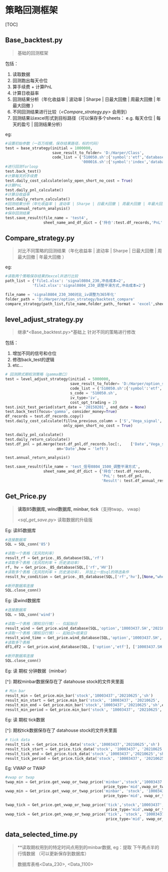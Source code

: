 # 策略回测框架



[TOC]



## Base_backtest.py

> 基础的回测框架

包括：

1. 读取数据 
2. 回测跑出每天仓位 
3. 算手续费 + 计算PnL
4. 计算日收益率
5. 回测结果分析（年化收益率 | 波动率 | Sharpe | 日最大回撤 | 周最大回撤 | 年最大回撤 ）  
6. 不同回测结果进行比较（*<Compare_strategy.py>* 会用到）
7. 回测结果以excel形式到目标路径（可以保存多个sheets： e.g. 每天仓位 | 每天的盈亏 | 回测结果分析）



eg:

```python
#设置初始参数（一百万规模，保存结果路径，标的代码）
test = base_strategy(initial = 1000000,
                     save_result_to_folder= 'D:/Harper/Class',
                     code_list = {'510050.sh':{'symbol':'etf','database_address':'wind'},
                                  '000016.sh':{'symbol':'index','database_address':'wind'}})
#进行回测forloop
test.back_test()
#计算每天的手续费
test.daily_cost_calculate(only_open_short_no_cost = True)
#计算PnL
test.daily_pnl_calculate()
#计算日收益率
test.daily_return_calculate()
#回测结果分析（年化收益率 | 波动率 | Sharpe | 日最大回撤 | 周最大回撤 | 年最大回撤 ）  
test.annual_return_analysis()
#保存回测结果
test.save_result(file_name = 'test4',
                 sheet_name_and_df_dict = {'持仓':test.df_records,'PnL': test.df_pnl,'result': test.df_annual_result})

```



## Compare_strategy.py

> 对比不同策略的回测结果（年化收益率 | 波动率 | Sharpe | 日最大回撤 | 周最大回撤 | 年最大回撤 ）  



eg:

```python
#读取两个策略保存结果的excel并进行比较
path_list = {'file1.xlsx': 'signal0804_230,冲击成本=2',
    		'file2.xlsx':'signal0804_230_调整平滑方式,冲击成本=2'}

file_name = 'signal0804_230_300对比_iv调整为365年化'
folder_path = 'D:/Harper/option_strategy/backtest_compare'
compare_strategy(path_list,file_name,folder_path,_format = 'excel',sheet_name = None)
```







## level_adjust_strategy.py

> 继承*<Base_backtest.py>*基础上 针对不同的策略进行修改

包括：

1. 增加不同的信号和仓位
2. 修改back_test的逻辑
3. etc...

```python
# 回测跨式期权测策略（gamma敞口）
test = level_adjust_strategy(initial = 5000000,
                             save_result_to_folder= 'D:/Harper/option_strategy/backtest_result',
                             code_list = {'510050.sh':{'symbol':'etf','database_address':'wind'}},
                             s_code = '510050.sh',
                             iv_type='iv',
                             cost_opt_trading = 2)
test.init_test_period(start_date = '20150201', end_date = None)
test.back_test(focus='gamma', consider_money=True)
df_records = test.df_records.copy()
test.daily_cost_calculate(fillna_previous_column = ['S','Vega_signal','Gamma_signal','Target_vega','Target_gamma'],
                          only_open_short_no_cost = True)

test.daily_pnl_calculate()
test.daily_return_calculate()
test.df_pnl = pd.merge(test.df_pnl,df_records.loc[:,	['Date','Vega_signal','Gamma_signal','Target_vega','Target_gamma','Remark']].drop_duplicates(subset=['Date']),
                       on='Date',how = 'left')

test.annual_return_analysis()

test.save_result(file_name = 'test_信号0804_1500_调整平滑方式',
                 sheet_name_and_df_dict = {'持仓':test.df_records,
                                           'PnL': test.df_pnl,
                                           'Result': test.df_annual_result})


```





## Get_Price.py

> **读取85数据库, wind数据库, minbar, tick**（支持twap， vwap）
>
> *<sql_get_save.py>* 读取数据的升级版



Eg: 读85数据库

```python
#连接数据库
SQL = SQL_conn('85')

#读取一个表格（无风险利率）
result_rf = Get_price._85_database(SQL,'rf')
#读取多个表格（无风险利率 + 历史波动率）
rf, hv = Get_price._85_database(SQL,['rf','HV'])
#读取多个表格（无风险利率 + 历史波动率）， 并加上一些sql的筛选条件
result_hv_condition = Get_price._85_database(SQL,['rf','hv'],[None,"where Code = '510300.SH'"])

#断开数据库连接
SQL.close_conn()
```



Eg: 读wind数据库

```python
#连接数据库
SQL = SQL_conn('wind')

#读取一个表格（期权日行情）-- 仅起始日
result_wind = Get_price.wind_database(SQL,'option','10003437.SH','20210625')
#读取一个表格（期权日行情）-- 起始日+结束日
result_wind_time = Get_price.wind_database(SQL,'option','10003437.SH','20210625','20210628')
#读取多个表格
df1,df2 = Get_price.wind_database(SQL, ['option','etf'], ['10003437.SH','510050.SH'], ['20210625','20210601'])

#断开数据库连接
SQL.close_conn()
```



Eg: 读 期权 分钟数据（minbar）

[^]: 期权minbar数据保存在了 datahouse stock的文件夹里面

```python
# Min bar
result_min = Get_price.min_bar('stock','10003437','20210625','sh')
result_min_start = Get_price.min_bar('stock', '10003437', '20210625', 'sh',start_time='10:00')
result_min_end = Get_price.min_bar('stock','10003437','20210625','sh',end_time='14:00')
result_min_period = Get_price.min_bar('stock', '10003437', '20210625', 'sh', start_time='14:30',end_time='14:50')
```



Eg: 读 期权 tick数据

[^]: 期权tick数据保存在了 datahouse stock的文件夹里面

```python
# tick data
result_tick = Get_price.tick_data('stock','10003437','20210625','sh')
result_tick_start = Get_price.tick_data('stock', '10003437', '20210625', 'sh',start_time='10:00')
result_tick_end = Get_price.tick_data('stock','10003437','20210625','sh',end_time='14:00')
result_tick_period = Get_price.tick_data('stock', '10003437', '20210625', 'sh', start_time='14:30',end_time='14:50')
```



Eg: VWAP or TWAP

```python
#vwap or twap
twap_min = Get_price.get_vwap_or_twap_price('minbar','stock','10003437', '20210625', 'sh', '14:30','14:50', 
                                            price_type='mid',vwap_or_twap='twap')
vwap_min = Get_price.get_vwap_or_twap_price('minbar', 'stock', '10003437', '20210625', 'sh', '14:30', '14:50',
                                            price_type='mid', vwap_or_twap='vwap')

twap_tick = Get_price.get_vwap_or_twap_price('tick','stock','10003437', '20210625', 'sh', '14:30','14:50', 
                                             price_type='mid',vwap_or_twap='twap')
vwap_tick = Get_price.get_vwap_or_twap_price('tick', 'stock', '10003437', '20210625', 'sh', '14:30', '14:50',
                                             price_type='mid', vwap_or_twap='vwap')

```







## data_selected_time.py

> **读取期权用到的特定时间点用到的minbar数据, eg：提取 下午两点半的 行情数据 （可以更新保存到数据库）
>
> 数据库表格<Data_230>, <Data_1100>





